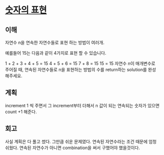 # [숫자의 표현](https://programmers.co.kr/learn/courses/30/lessons/12924)

## 이해

자연수 n을 연속한 자연수들로 표현 하는 방법이 여러개.

예를들어 15는 다음과 같이 4가지로 표현 할 수 있습니다.

1 + 2 + 3 + 4 + 5 = 15
4 + 5 + 6 = 15
7 + 8 = 15
15 = 15
자연수 n이 매개변수로 주어질 때, 연속된 자연수들로 n을 표현하는 방법의 수를 return하는 solution를 완성해주세요.

## 계획 

increment 1 씩 주면서 그 increment부터 더해서 n 값이 되는 연속되는 숫자가 있으면 count +1 해준다.

## 회고

사실 계획은 다 풀고 썼다. 그만큼 쉬운 문제였다. 연속된 자연수라는 조건 때문에 엄청 쉬웠다. 연속된 자연수가 아니면 combination을 써서 구했어야 했을것이다.